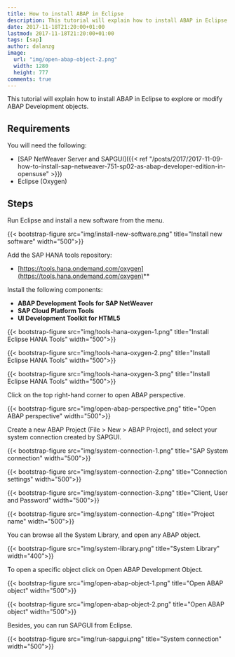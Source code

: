 ```yaml
---
title: How to install ABAP in Eclipse
description: This tutorial will explain how to install ABAP in Eclipse to explore or modify ABAP Development objects.
date: 2017-11-18T21:20:00+01:00
lastmod: 2017-11-18T21:20:00+01:00
tags: [sap]
author: dalanzg
image:  
  url: "img/open-abap-object-2.png"
  width: 1280
  height: 777
comments: true
---
```


This tutorial will explain how to install ABAP in Eclipse to explore or modify ABAP Development objects.

## Requirements

You will need the following:

- [SAP NetWeaver Server and SAPGUI]({{< ref "/posts/2017/2017-11-09-how-to-install-sap-netweaver-751-sp02-as-abap-developer-edition-in-opensuse" >}})
- Eclipse (Oxygen)

## Steps

Run Eclipse and install a new software from the menu.

{{< bootstrap-figure src="img/install-new-software.png" title="Install new software" width="500">}}

Add the SAP HANA tools repository:

- [https://tools.hana.ondemand.com/oxygen](https://tools.hana.ondemand.com/oxygen)**

Install the following components:

- **ABAP Development Tools for SAP NetWeaver**
- **SAP Cloud Platform Tools**
- **UI Development Toolkit for HTML5**

{{< bootstrap-figure src="img/tools-hana-oxygen-1.png" title="Install Eclipse HANA Tools" width="500">}}

{{< bootstrap-figure src="img/tools-hana-oxygen-2.png" title="Install Eclipse HANA Tools" width="500">}}

{{< bootstrap-figure src="img/tools-hana-oxygen-3.png" title="Install Eclipse HANA Tools" width="500">}}

Click on the top right-hand corner to open ABAP perspective.

{{< bootstrap-figure src="img/open-abap-perspective.png" title="Open ABAP perspective" width="500">}}

Create a new ABAP Project (File > New > ABAP Project), and select your system connection created by SAPGUI.

{{< bootstrap-figure src="img/system-connection-1.png" title="SAP System connection" width="500">}}

{{< bootstrap-figure src="img/system-connection-2.png" title="Connection settings" width="500">}}

{{< bootstrap-figure src="img/system-connection-3.png" title="Client, User and Password" width="500">}}

{{< bootstrap-figure src="img/system-connection-4.png" title="Project name" width="500">}}

You can browse all the System Library, and open any ABAP object.

{{< bootstrap-figure src="img/system-library.png" title="System Library" width="400">}}

To open a specific object click on Open ABAP Development Object.

{{< bootstrap-figure src="img/open-abap-object-1.png" title="Open ABAP object" width="500">}}

{{< bootstrap-figure src="img/open-abap-object-2.png" title="Open ABAP object" width="500">}}

Besides, you can run SAPGUI from Eclipse.

{{< bootstrap-figure src="img/run-sapgui.png" title="System connection" width="500">}}
